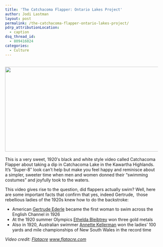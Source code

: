 ```yaml
---
title: 'The Catchacoma Flapper: Ontario Lakes Project'
author: Jodi Lastman
layout: post
permalink: /the-catchacoma-flapper-ontario-lakes-project/
pdrp_attributionLocation:
  - caption
dsq_thread_id:
  - 809416024
categories:
  - Culture
---
```

<a href="http://hypenotic.com/ontario-lakes-project/9703/the-catchacoma-flapper-ontario-lakes-project/attachment/cachacoma" rel="attachment wp-att-9719"><br /> </a><a href="http://hypenotic.com/ontario-lakes-project/9703/the-catchacoma-flapper-ontario-lakes-project/attachment/cachacoma_l" rel="attachment wp-att-9722"><img class="alignleft size-medium wp-image-9722" title="Cachacoma_l" src="http://hypenotic.com/wordpress/wp-content/uploads/2012/08/Cachacoma_l-580x279.png" alt="" width="580" height="279" /></a><a href="http://hypenotic.com/ontario-lakes-project/9703/the-catchacoma-flapper-ontario-lakes-project/attachment/cachacoma" rel="attachment wp-att-9719"><br /> </a>

This is a very sweet, 1920&#8242;s black and white style video called Catchacoma Flapper about taking a dip in Catchacoma Lake in the Kawartha Highlands. It&#8217;s &#8220;Super-8&#8243; look can&#8217;t help but make you feel happy and reminisce about a simpler, sweeter time when men and women donned their &#8220;swimming costumes&#8221; and joyfully took to the waters.

This video gives rise to the question, did flappers actually swim? Well, here are some important facts that confirm that yes, indeed Gertrude,  those rebellious ladies of the 1920s knew how to do the backstroke:

*   American [Gertrude Ederle][1] became the first woman to swim across the English Channel in 1926
*   At the 1920 summer Olympics [Ethelda Bleibtrey][2] won three gold metals
*   Also in 1920, Australian swimmer [Annette Kellerman][3] won the ladies&#8217; 100 yards and mile championships of New South Wales in the record time



*Video credit: [Flatacre][4] www.flatacre.com*

 [1]: http://www.nytimes.com/2003/12/01/sports/gertrude-ederle-the-first-woman-to-swim-across-the-english-channel-dies-at-98.html?pagewanted=all&src=pm
 [2]: http://en.wikipedia.org/wiki/Ethelda_Bleibtrey
 [3]: http://en.wikipedia.org/wiki/Annette_Kellerman
 [4]: http://www.youtube.com/user/Flatacre